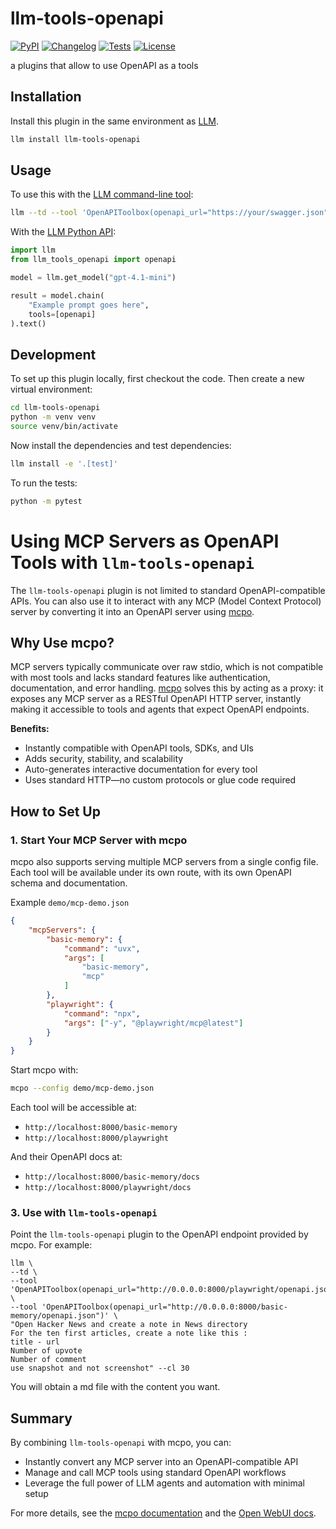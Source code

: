 # llm-tools-openapi

[![PyPI](https://img.shields.io/pypi/v/llm-tools-openapi.svg)](https://pypi.org/project/llm-tools-openapi/)
[![Changelog](https://img.shields.io/github/v/release/oliviergg/llm-tools-openapi?include_prereleases&label=changelog)](https://github.com/oliviergg/llm-tools-openapi/releases)
[![Tests](https://github.com/oliviergg/llm-tools-openapi/actions/workflows/test.yml/badge.svg)](https://github.com/oliviergg/llm-tools-openapi/actions/workflows/test.yml)
[![License](https://img.shields.io/badge/license-Apache%202.0-blue.svg)](https://github.com/oliviergg/llm-tools-openapi/blob/main/LICENSE)

a plugins that allow to use OpenAPI as a tools

## Installation

Install this plugin in the same environment as [LLM](https://llm.datasette.io/).
```bash
llm install llm-tools-openapi
```
## Usage

To use this with the [LLM command-line tool](https://llm.datasette.io/en/stable/usage.html):

```bash
llm --td --tool 'OpenAPIToolbox(openapi_url="https://your/swagger.json")' 'question your API'
```

With the [LLM Python API](https://llm.datasette.io/en/stable/python-api.html):

```python
import llm
from llm_tools_openapi import openapi

model = llm.get_model("gpt-4.1-mini")

result = model.chain(
    "Example prompt goes here",
    tools=[openapi]
).text()
```

## Development

To set up this plugin locally, first checkout the code. Then create a new virtual environment:
```bash
cd llm-tools-openapi
python -m venv venv
source venv/bin/activate
```
Now install the dependencies and test dependencies:
```bash
llm install -e '.[test]'
```
To run the tests:
```bash
python -m pytest
```


# Using MCP Servers as OpenAPI Tools with `llm-tools-openapi`

The `llm-tools-openapi` plugin is not limited to standard OpenAPI-compatible APIs. You can also use it to interact with any MCP (Model Context Protocol) server by converting it into an OpenAPI server using [mcpo](https://github.com/open-webui/mcpo).

## Why Use mcpo?

MCP servers typically communicate over raw stdio, which is not compatible with most tools and lacks standard features like authentication, documentation, and error handling. [mcpo](https://github.com/open-webui/mcpo) solves this by acting as a proxy: it exposes any MCP server as a RESTful OpenAPI HTTP server, instantly making it accessible to tools and agents that expect OpenAPI endpoints.

**Benefits:**
- Instantly compatible with OpenAPI tools, SDKs, and UIs
- Adds security, stability, and scalability
- Auto-generates interactive documentation for every tool
- Uses standard HTTP—no custom protocols or glue code required

## How to Set Up

### 1. Start Your MCP Server with mcpo

mcpo also supports serving multiple MCP servers from a single config file. Each tool will be available under its own route, with its own OpenAPI schema and documentation.

Example `demo/mcp-demo.json`

```json
{
    "mcpServers": {
        "basic-memory": {
            "command": "uvx",
            "args": [
                "basic-memory",
                "mcp"
            ]
        },        
        "playwright": {
            "command": "npx",
            "args": ["-y", "@playwright/mcp@latest"]
        }
    }
}
```

Start mcpo with:

```bash
mcpo --config demo/mcp-demo.json
```

Each tool will be accessible at:
- `http://localhost:8000/basic-memory`
- `http://localhost:8000/playwright`

And their OpenAPI docs at:
- `http://localhost:8000/basic-memory/docs`
- `http://localhost:8000/playwright/docs`


### 3. Use with `llm-tools-openapi`

Point the `llm-tools-openapi` plugin to the OpenAPI endpoint provided by mcpo. 
For example:
```
llm \
--td \
--tool 'OpenAPIToolbox(openapi_url="http://0.0.0.0:8000/playwright/openapi.json")' \
--tool 'OpenAPIToolbox(openapi_url="http://0.0.0.0:8000/basic-memory/openapi.json")' \
"Open Hacker News and create a note in News directory
For the ten first articles, create a note like this :
title - url
Number of upvote 
Number of comment 
use snapshot and not screenshot" --cl 30
```

You will obtain a md file with the content you want.


## Summary

By combining `llm-tools-openapi` with mcpo, you can:
- Instantly convert any MCP server into an OpenAPI-compatible API
- Manage and call MCP tools using standard OpenAPI workflows
- Leverage the full power of LLM agents and automation with minimal setup

For more details, see the [mcpo documentation](https://github.com/open-webui/mcpo) and the [Open WebUI docs](https://docs.openwebui.com/openapi-servers/mcp). 


